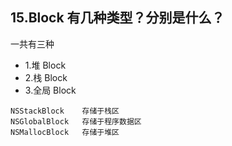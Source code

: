 ## 15.Block 有几种类型？分别是什么？

一共有三种

* 1.堆 Block
* 2.栈 Block
* 3.全局 Block

```objc
NSStackBlock    存储于栈区
NSGlobalBlock   存储于程序数据区
NSMallocBlock   存储于堆区
```

